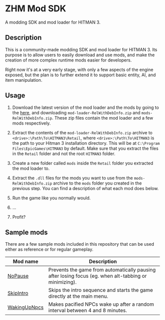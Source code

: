 
# ZHM Mod SDK

A modding SDK and mod loader for HITMAN 3.

## Description

This is a community-made modding SDK and mod loader for HITMAN 3. Its purpose is to allow users to easily download and use mods, and make the creation of more complex runtime mods easier for developers.

Right now it's at a very early stage, with only a few aspects of the engine exposed, but the plan is to further extend it to support basic entity, AI, and item manipulation.

## Usage

1. Download the latest version of the mod loader and the mods by going to the [here](https://github.com/OrfeasZ/ZHMModSDK/releases/latest), and downloading `mod-loader-RelWithDebInfo.zip` and `mods-RelWithDebInfo.zip`. These zip files contain the mod loader and a few mods respectively.

2. Extract the contents of the `mod-loader-RelWithDebInfo.zip` archive to `<drive>:\Path\To\HITMAN3\Retail`, where `<drive>:\Path\To\HITMAN3` is the path to your Hitman 3 installation directory. This will be at `C:\Program Files\EpicGames\HITMAN3` by default. Make sure that you extract the files in the `Retail` folder and not the root `HITMAN3` folder.

3. Create a new folder called `mods` inside the `Retail` folder you extracted the mod loader to.

4. Extract the `.dll` files for the mods you want to use from the `mods-RelWithDebInfo.zip` archive to the `mods` folder you created in the previous step. You can find a description of what each mod does below.

5. Run the game like you normally would.

6. ...

7. Profit?

## Sample mods

There are a few sample mods included in this repository that can be used either as reference or for regular gameplay.

| Mod name | Description |
| -------- | ----------- |
| [NoPause](/Mods/NoPause) | Prevents the game from automatically pausing after losing focus (eg. when alt-tabbing or minimizing). |
| [SkipIntro](/Mods/SkipIntro) | Skips the intro sequence and starts the game directly at the main menu. |
| [WakingUpNpcs](/Mods/WakingUpNpcs) | Makes pacified NPCs wake up after a random interval between 4 and 8 minutes. |